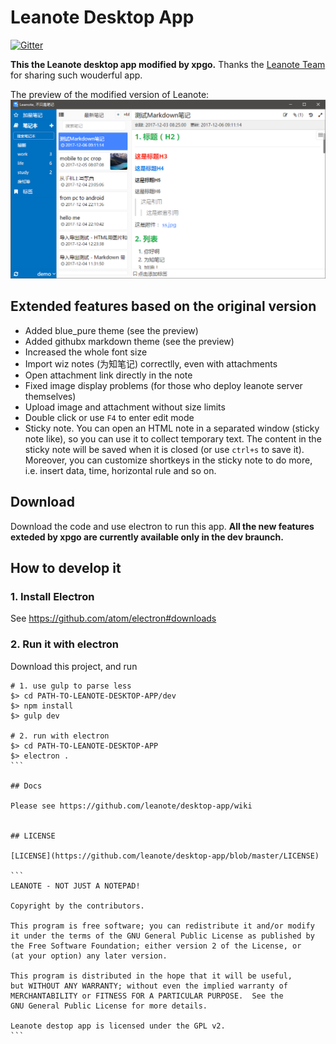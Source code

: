 # Leanote Desktop App

[![Gitter](https://badges.gitter.im/Join%20Chat.svg)](https://gitter.im/leanote/desktop-app?utm_source=badge&utm_medium=badge&utm_campaign=pr-badge)

**This the Leanote desktop app modified by xpgo.** Thanks the [Leanote Team](http://app.leanote.com) for sharing such wouderful app.

The preview of the modified version of Leanote:
![previewBlue.png](previewBlue.png "")

## Extended features based on the original version
- Added blue_pure theme (see the preview)
- Added githubx markdown theme (see the preview)
- Increased the whole font size
- Import wiz notes (为知笔记) correctlly, even with attachments
- Open attachment link directly in the note
- Fixed image display problems (for those who deploy leanote server themselves)
- Upload image and attachment without size limits
- Double click or use `F4` to enter edit mode
- Sticky note. You can open an HTML note in a separated window (sticky note like), so you can use it to collect temporary text. The content in the sticky note will be saved when it is closed (or use `ctrl+s` to save it). Moreover, you can customize shortkeys in the sticky note to do more, i.e. insert data, time, horizontal rule and so on. 

## Download
Download the code and use electron to run this app.
**All the new features exteded by xpgo are currently available only in the dev braunch.**

## How to develop it

### 1. Install Electron

See https://github.com/atom/electron#downloads


### 2. Run it with electron

Download this project, and run

````shell
# 1. use gulp to parse less
$> cd PATH-TO-LEANOTE-DESKTOP-APP/dev
$> npm install
$> gulp dev

# 2. run with electron
$> cd PATH-TO-LEANOTE-DESKTOP-APP
$> electron .
```

## Docs

Please see https://github.com/leanote/desktop-app/wiki


## LICENSE

[LICENSE](https://github.com/leanote/desktop-app/blob/master/LICENSE)

```
LEANOTE - NOT JUST A NOTEPAD!

Copyright by the contributors.

This program is free software; you can redistribute it and/or modify
it under the terms of the GNU General Public License as published by
the Free Software Foundation; either version 2 of the License, or
(at your option) any later version.

This program is distributed in the hope that it will be useful,
but WITHOUT ANY WARRANTY; without even the implied warranty of
MERCHANTABILITY or FITNESS FOR A PARTICULAR PURPOSE.  See the
GNU General Public License for more details.

Leanote destop app is licensed under the GPL v2.
```